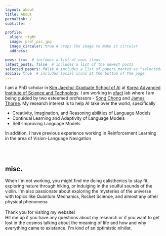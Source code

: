 ```yaml
---
layout: about
title: About
permalink: /
subtitle: 

profile:
  align: right
  image: prof_pic.jpg
  image_circular: true # crops the image to make it circular
  address: 

news: true  # includes a list of news items
latest_posts: false  # includes a list of the newest posts
selected_papers: false # includes a list of papers marked as "selected={true}"
social: true  # includes social icons at the bottom of the page
---
```


<div class='info'>
<!-- <h3 title='Hello in Arabic' style='font-family: adobe arabic'> السَّلَامُ عَلَيْكُمْ </h3> -->
<p> I am a PhD scholar in <a href='https://gsai.kaist.ac.kr/'>Kim Jaechul Graduate School of AI</a> at <a href='https://www.kaist.ac.kr/en/'> Korea Advanced Institute of Science and Technology</a>. I am working in <a href="https://xfact.net/"> xfact</a> lab where I am being guided by two esteemed professors -  <a href='https://sites.google.com/a/kaist.edu/song-chong'>Song Chong</a> and <a href='https://jamesthorne.com/'> James Thorne</a>. My research interest is to help AI take over the world, specifically
<ul>
  <li> Creativity, Imagination, and Reasoning abilities of Language Models </li>
  <li> Continual Learning and Adaptivity of Language Models</li>
  <li> Self-Improving Language Models </li>
</ul>
In addition, I have previous experience working in Reinforcement Learning in the area of Vision-Language Navigation </p>
<br><br>
<h2> misc. </h2>
<p> When I'm not working, you might find me doing calisthenics to stay fit, exploring nature through hiking, or indulging in the soulful sounds of the violin. I'm also passionate about exploring the mysteries of the universe with topics like Quantum Mechanics, Rocket Science, and almost any other physical phenomena
<br><br>
Thank you for visiting my website! <br>
Hit me up if you have any questions about my research or if you want to get lost in the cosmos talking about the meaning of life and how and why everything came to existance. I'm kind of an optimistic nihilist. </p>
</div>
